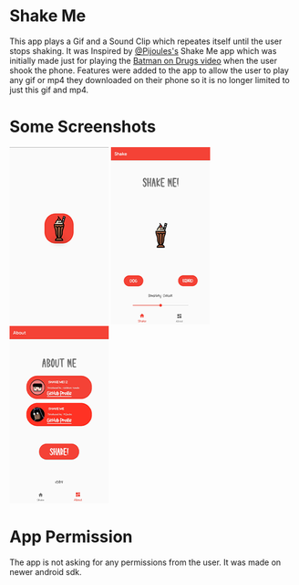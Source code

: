 # Shake Me
This app plays a Gif and a Sound Clip which repeates itself until the
user stops shaking.
It was Inspired by [@Pijoules's](www.github.com/PiJoules) Shake Me app which  was initially 
made just for playing the [Batman on Drugs video](https://www.youtube.com/watch?v=e1dvSlvZLG8) 
when the user shook the phone. Features were added to the app to allow the user to play any gif or mp4 
they downloaded on their phone so it is no longer limited to just this gif and mp4.

# Some Screenshots
  ![alt text](https://github.com/LuckyCrack/Shake-Me-2/blob/master/ScreenShots/img%20(2).png)
  ![alt text](https://github.com/LuckyCrack/Shake-Me-2/blob/master/ScreenShots/img%20(3).png)
  ![alt text](https://github.com/LuckyCrack/Shake-Me-2/blob/master/ScreenShots/img%20(1).png)
 

# App Permission
The app is not asking for any permissions from the user.
It was made on newer android sdk.
